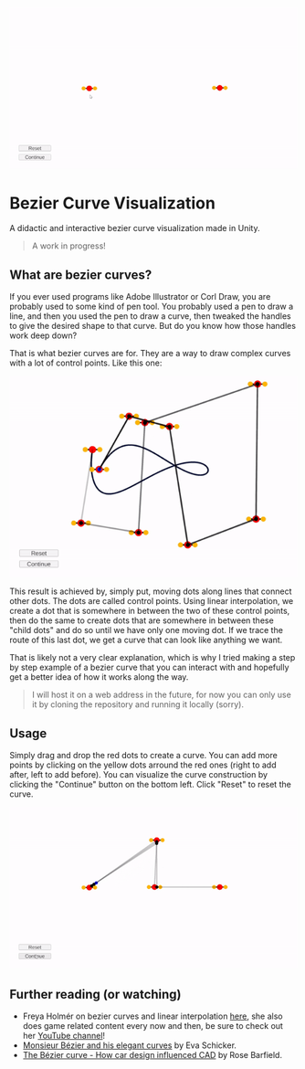<p align="center">
  <img src="./Docs/simple-curve.gif" />
</p>

# Bezier Curve Visualization

A didactic and interactive bezier curve visualization made in Unity.

> A work in progress!

## What are bezier curves?

If you ever used programs like Adobe Illustrator or Corl Draw, you are probably used to some kind of pen tool. You probably used a pen to draw a line, and then you used the pen to draw a curve, then tweaked the handles to give the desired shape to that curve. But do you know how those handles work deep down?

That is what bezier curves are for. They are a way to draw complex curves with a lot of control points. Like this one:

<p align="center">
  <img src="./Docs/complex-curve.gif" />
</p>

This result is achieved by, simply put, moving dots along lines that connect other dots. The dots are called control points. Using linear interpolation, we create a dot that is somewhere in between the two of these control points, then do the same to create dots that are somewhere in between these "child dots" and do so until we have only one moving dot. If we trace the route of this last dot, we get a curve that can look like anything we want.

That is likely not a very clear explanation, which is why I tried making a step by step example of a bezier curve that you can interact with and hopefully get a better idea of how it works along the way.

> I will host it on a web address in the future, for now you can only use it by cloning the repository and running it locally (sorry).

## Usage

Simply drag and drop the red dots to create a curve. You can add more points by clicking on the yellow dots arround the red ones (right to add after, left to add before). You can visualize the curve construction by clicking the "Continue" button on the bottom left. Click "Reset" to reset the curve.

<p align="center">
  <img src="./Docs/edit-curve-gif.gif" />
</p>

## Further reading (or watching)

* Freya Holmér on bezier curves and linear interpolation [here](https://www.youtube.com/watch?v=NzjF1pdlK7Y), she also does game related content every now and then, be sure to check out her [YouTube channel](https://www.youtube.com/c/Acegikmo/videos)!
* [Monsieur Bézier and his elegant curves](https://uxdesign.cc/monsieur-b%C3%A9zier-and-his-elegant-curves-52769cca1490) by Eva Schicker.
* [The Bézier curve - How car design influenced CAD](https://www.bricsys.com/blog/the-bezier-curve-how-car-design-influenced-cad) by Rose Barfield.
